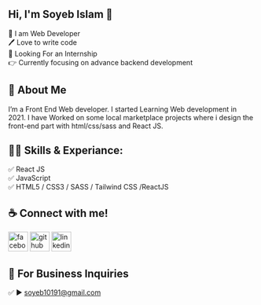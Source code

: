 ## Hi, I'm Soyeb Islam 👋

<p>
👑 I am Web Developer <br> 
🖊️ Love to write code <br> 
👀 Looking For an Internship <br>
👉 Currently focusing on advance backend development
</p> 




## 🚀 About Me
I’m a Front End Web developer. I started Learning Web development in 2021. I have Worked on some local marketplace projects where i design the front-end part with html/css/sass and React JS.  

## 👨‍💻 Skills & Experiance: 
✅ React JS <br> 
✅ JavaScript <br>
✅ HTML5 / CSS3 / SASS / Tailwind CSS /ReactJS <br>





## ☕ Connect with me!
[<img src='https://camo.githubusercontent.com/2d1ffa69dd491ebeca01b2098cf8233dd09950ff5895abccd5b455ca442abc59/68747470733a2f2f696d672e736869656c64732e696f2f62616467652f46616365626f6f6b2d3138373746323f7374796c653d666f722d7468652d6261646765266c6f676f3d66616365626f6f6b266c6f676f436f6c6f723d7768697465' alt='facebook' height='40'>](https://www.facebook.com/shoaib1021)   [<img src='https://camo.githubusercontent.com/bd2bd127c104ba5c98bb12c70801b075aee1f040009089510f69554300e7ff41/68747470733a2f2f696d672e736869656c64732e696f2f62616467652f4769742d4630353033323f7374796c653d666f722d7468652d6261646765266c6f676f3d676974266c6f676f436f6c6f723d7768697465' alt='github' height='40'>](https://github.com/soyeb101)  [<img src='https://camo.githubusercontent.com/a80d00f23720d0bc9f55481cfcd77ab79e141606829cf16ec43f8cacc7741e46/68747470733a2f2f696d672e736869656c64732e696f2f62616467652f4c696e6b6564496e2d3030373742353f7374796c653d666f722d7468652d6261646765266c6f676f3d6c696e6b6564696e266c6f676f436f6c6f723d7768697465' alt='linkedin' height='40'>](https://www.linkedin.com/in/soyeb101/)  



## 📧 For Business Inquiries 
✅  ► soyeb10191@gmail.com
